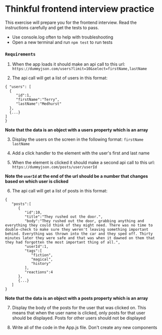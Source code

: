# Thinkful frontend interview practice

This exercise will prepare you for the frontend interview. Read the instructions carefully and get the tests to pass.

- Use console.log often to help with troubleshooting
- Open a new terminal and run ```npm test``` to run tests

### `Requirements`

1. When the app loads it should make an api call to this url: 
`https://dummyjson.com/users?limit=10&select=firstName,lastName`

2. The api call will get a list of users in this format:
```
{ "users": [
  {
     "id":1,
     "firstName":"Terry",
     "lastName":"Medhurst"
  },
  {...}
]
}
```
**Note that the data is an object with a users property which is an array**

3. Display the users on the screen in the following format:
```firstName lastName```

4. Add a click handler to the element with the user's first and last name

5. When the element is clicked it should make a second api call to this url:
```https://dummyjson.com/posts/user/userId```

**Note the ```userId``` at the end of the url should be a number that changes based on which user is clicked**

6. The api call will get a list of posts in this format:
```
{
   "posts":[
      {
         "id":10,
         "title":"They rushed out the door.",
         "body":"They rushed out the door, grabbing anything and everything they could think of they might need. There was no time to double-check to make sure they weren't leaving something important behind. Everything was thrown into the car and they sped off. Thirty minutes later they were safe and that was when it dawned on them that they had forgotten the most important thing of all.",
         "userId":1,
         "tags":[
            "fiction",
            "magical",
            "history"
         ],
         "reactions":4
      },
      {...}
   ]
}
``` 
**Note that the data is an object with a posts property which is an array**

7. Display the body of the posts for the user that was clicked on. This means that when the user name is clicked, only posts for that user should be displayed. Posts for other users should not be displayed

8. Write all of the code in the App.js file. Don't create any new components



